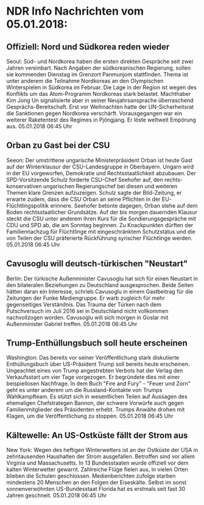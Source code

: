 # NDR Info Nachrichten vom 05.01.2018:


## Offiziell: Nord und Südkorea reden wieder
Seoul: 	Süd- und Nordkorea haben die ersten direkten Gespräche seit zwei Jahren vereinbart. Nach Angaben der südkoreanischen Regierung, sollen sie kommenden Dienstag im Grenzort Panmunjom stattfinden. Thema ist unter anderem die Teilnahme Nordkoreas an den Olympischen Winterspielen in Südkorea im Februar. Die Lage in der Region ist wegen des Konflikts um das Atom-Programm Nordkoreas stark belastet. Machthaber Kim Jong Un signalisierte aber in seiner Neujahrsansprache überraschend Gesprächs-Bereitschaft. Erst vor Weihnachten hatte der UN-Sicherheitsrat die Sanktionen gegen Nordkorea verschärft. Vorausgegangen war ein weiterer Raketentest des Regimes in Pjöngjang. Er löste weltweit Empörung aus. 05.01.2018 06:45 Uhr 

## Orban zu Gast bei der CSU
Seeon: Der umstrittene ungarische Ministerpräsident Orban ist heute Gast auf der Winterklausur der CSU-Landesgruppe in Oberbayern. Ungarn wird in der EU vorgeworfen, Demokratie und Rechtsstaatlichkeit abzubauen. Der SPD-Vorsitzende Schulz forderte CSU-Chef Seehofer auf, den rechts-konservativen ungarischen Regierungschef bei diesen und weiteren Themen klare Grenzen aufzuzeigen. Schulz sagte der Bild-Zeitung, er erwarte zudem, dass die CSU Orban an seine Pflichten in der EU-Flüchtlingspolitik erinnere. Seehofer betonte dagegen, Orban stehe auf dem Boden rechtsstaatlicher Grundsätze. Auf der bis morgen dauernden Klausur steckt die CSU unter anderem ihren Kurs für die Sondierungsgespräche mit CDU und SPD ab, die am Sonntag beginnen. Zu Knackpunkten dürften der Familiennachzug für Flüchtlinge mit eingeschränktem Schutzstatus und die von Teilen der CSU präferierte Rückführung syrischer Flüchtlinge werden. 05.01.2018 06:45 Uhr 

## Cavusoglu will deutsch-türkischen "Neustart"
Berlin: Der türkische Außenminister Cavusoglu hat sich für einen Neustart in den bilateralen Beziehungen zu Deutschland ausgesprochen. Beide Seiten hätten daran ein Interesse, schrieb Cavusoglu in einem Gastbeitrag für die Zeitungen der Funke Mediengruppe. Er warb zugleich für mehr gegenseitiges Verständnis. Das Trauma der Türken nach dem Putschversuch im Juli 2016 sei in Deutschland nicht vollkommen nachvollzogen worden. Cavusoglu will sich morgen in Goslar mit Außenminister Gabriel treffen. 05.01.2018 06:45 Uhr 

## Trump-Enthüllungsbuch soll heute erscheinen
Washington: 	Das bereits vor seiner Veröffentlichung stark diskutierte Enthüllungsbuch über US-Präsident Trump soll bereits heute erscheinen. Ungeachtet eines von Trump angestrebten Verbots hat der Verlag den Verkaufsstart um vier Tage vorgezogen. Er begründete dies mit einer beispiellosen Nachfrage. In dem Buch "Fire and Fury" - "Feuer und Zorn" geht es unter anderem um die Russland-Kontakte von Trumps Wahlkampfteam. Es stützt sich in wesentlichen Teilen auf Aussagen des ehemaligen Chefstrategen Bannon, der schwere Vorwürfe auch gegen Familienmitglieder des Präsidenten erhebt. Trumps Anwälte drohen mit Klagen, um die Veröffentlichung zu stoppen. 05.01.2018 06:45 Uhr 

## Kältewelle: An US-Ostküste fällt der Strom aus
New York: Wegen des heftigen Winterwetters ist an der Ostküste der USA in zehntausenden Haushalten der Strom ausgefallen. Betroffen sind vor allem Virginia und Massachusetts. In 13 Bundesstaaten wurde offiziell vor dem kalten Winterwetter gewarnt. Zahlreiche Flüge fielen aus, in vielen Orten blieben die Schulen geschlossen. Medienberichten zufolge starben mindestens 20 Menschen an den Folgen der Eiseskälte. Selbst im sonst sonnenverwöhnten US-Bundesstaat Florida hat es erstmals seit fast 30 Jahren geschneit. 05.01.2018 06:45 Uhr 
